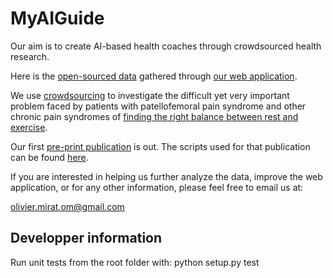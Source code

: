 # MyAIGuide

Our aim is to create AI-based health coaches through crowdsourced health research.<br/>

Here is the <a href='./data/raw/ParticipantData' target='_blank'>open-sourced data</a> gathered through <a href='https://myaiguide.org/' target='_blank'>our web application</a>. 

We use <a href='https://medium.com/@oliviermirat/crowdsourcing-health-research-a-new-chance-for-patients-and-tech-people-8658ae298254' target='_blank'>crowdsourcing</a> to investigate the difficult yet very important problem faced by patients with patellofemoral pain syndrome and other chronic pain syndromes of <a href='https://www.painscience.com/articles/art-of-rest.php' target='_blank'>finding the right balance between rest and exercise</a>.

Our first <a href='https://www.researchgate.net/publication/368539250_Big_personal_data_points_to_physical_strain_causing_pain_in_the_short_and_long_term_in_some_chronic_pain_patients' target='_blank'>pre-print publication</a> is out. The scripts used for that publication can be found <a href='./scripts' target='_blank'>here</a>.

If you are interested in helping us further analyze the data, improve the web application, or for any other information, please feel free to email us at: <br/>

olivier.mirat.om@gmail.com <br/>

## Developper information

Run unit tests from the root folder with: python setup.py test
